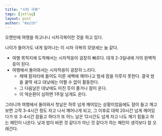 ```yaml
---
title: "시차 극복"
tags: [jetlag]
layout: post
author: "Keith"
---
```


오랜만에 여행을 하고나니 시차극복이란 것을 하고 있다. 

나이가 들어가도 내게 일어나는 이 시차 극복의 모양새는 늘 같다.

- 여행 목적지에 도착해서는 시차적응이 굉장히 빠르다. 대개 2-3일내에 거의 완벽적응이 된다.
- 여행에서 돌아와서는 시차적응이 굉장히 느리다.
   - 제때 잠자리에 들어도 이른 새벽에 깨어나고 밤새 잠을 이루지 못한다. 결국 밤을 꼴딱 새고 대낮에는 어쩔 수 없이 활동한다.
   - 그 다음날은 대낮에도 미친 듯이 졸거나 잠이 온다. 
   - 이 악순환이 심하면 1주일 넘게도 온다.

그러니까 여행에서 돌아와서 첫날은 하루 넘게 깨어있는 상황이었음에도 잠이 들고 깨고 보면 고작 3-4시간 정도 자고 나서 꺠어나게 되고, 그 이후로 대략 20시간 넘게 깨어있다가 또 3-4시간 잠들고 하다가 또 어느 날은 12시간도 넘게 자고 나도 깨기 힘들고 하는 패턴이 나온다. 낮과 밤이 바뀐 것 같다가 아닌 것 같다가 하는 패턴이 생각보다 참 오래간다.

